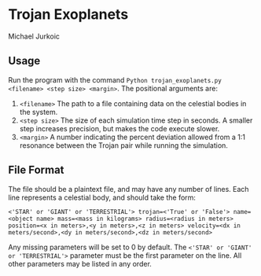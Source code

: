 # Trojan Exoplanets
Michael Jurkoic


## Usage
Run the program with the command `Python trojan_exoplanets.py <filename> <step size> <margin>`.
The positional arguments are:
1. `<filename>` The path to a file containing data on the celestial bodies in the system.
2. `<step size>` The size of each simulation time step in seconds. A smaller step increases precision, but makes the code execute slower.
3. `<margin>` A number indicating the percent deviation allowed from a 1:1 resonance between the Trojan pair while running the simulation.


## File Format
The file should be a plaintext file, and may have any number of lines. Each line represents a celestial body, and should take the form:

```
<'STAR' or 'GIANT' or 'TERRESTRIAL'> trojan=<'True' or 'False'> name=<object name> mass=<mass in kilograms> radius=<radius in meters> position=<x in meters>,<y in meters>,<z in meters> velocity=<dx in meters/second>,<dy in meters/second>,<dz in meters/second>
```

Any missing parameters will be set to 0 by default. The `<'STAR' or 'GIANT' or 'TERRESTRIAL'>` parameter must be the first parameter on the line. All other parameters may be listed in any order.
